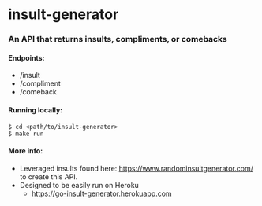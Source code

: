 # insult-generator

### An API that returns insults, compliments, or comebacks

#### Endpoints:
- /insult
- /compliment 
- /comeback

#### Running locally:
```
$ cd <path/to/insult-generator>
$ make run
```


#### More info:
- Leveraged insults found here: https://www.randominsultgenerator.com/ to create this API.
- Designed to be easily run on Heroku
  - https://go-insult-generator.herokuapp.com
